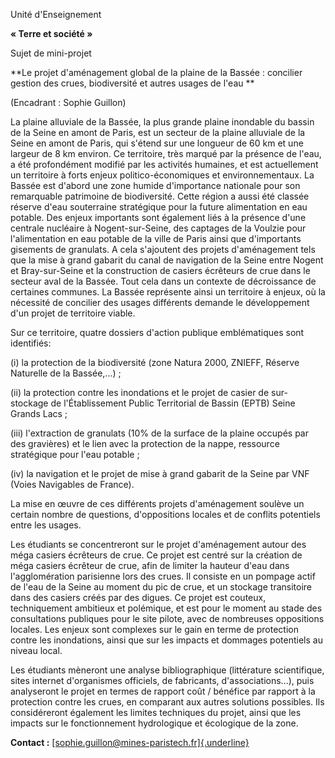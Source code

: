 Unité d'Enseignement

**« Terre et société »**

Sujet de mini-projet

**Le projet d'aménagement global de la plaine de la Bassée : concilier
gestion des crues, biodiversité et autres usages de l'eau **

(Encadrant : Sophie Guillon)

La plaine alluviale de la Bassée, la plus grande plaine inondable du
bassin de la Seine en amont de Paris, est un secteur de la plaine
alluviale de la Seine en amont de Paris, qui s'étend sur une longueur de
60 km et une largeur de 8 km environ. Ce territoire, très marqué par la
présence de l'eau, a été profondément modifié par les activités
humaines, et est actuellement un territoire à forts enjeux
politico-économiques et environnementaux. La Bassée est d'abord une zone
humide d'importance nationale pour son remarquable patrimoine de
biodiversité. Cette région a aussi été classée réserve d'eau souterraine
stratégique pour la future alimentation en eau potable. Des enjeux
importants sont également liés à la présence d'une centrale nucléaire à
Nogent-sur-Seine, des captages de la Voulzie pour l'alimentation en eau
potable de la ville de Paris ainsi que d'importants gisements de
granulats. A cela s'ajoutent des projets d'aménagement tels que la mise
à grand gabarit du canal de navigation de la Seine entre Nogent et
Bray-sur-Seine et la construction de casiers écrêteurs de crue dans le
secteur aval de la Bassée. Tout cela dans un contexte de décroissance de
certaines communes. La Bassée représente ainsi un territoire à enjeux,
où la nécessité de concilier des usages différents demande le
développement d'un projet de territoire viable.

Sur ce territoire, quatre dossiers d'action publique emblématiques sont
identifiés:

(i) la protection de la biodiversité (zone Natura 2000, ZNIEFF, Réserve
    Naturelle de la Bassée,...) ;

(ii) la protection contre les inondations et le projet de casier de
    sur-stockage de l'Établissement Public Territorial de Bassin (EPTB)
    Seine Grands Lacs ;

(iii) l'extraction de granulats (10% de la surface de la plaine occupés
    par des gravières) et le lien avec la protection de la nappe,
    ressource stratégique pour l'eau potable ;

(iv) la navigation et le projet de mise à grand gabarit de la Seine par
    VNF (Voies Navigables de France).

La mise en œuvre de ces différents projets d'aménagement soulève un
certain nombre de questions, d'oppositions locales et de conflits
potentiels entre les usages.

Les étudiants se concentreront sur le projet d'aménagement autour des
méga casiers écrêteurs de crue. Ce projet est centré sur la création de
méga casiers écrêteur de crue, afin de limiter la hauteur d'eau dans
l'agglomération parisienne lors des crues. Il consiste en un pompage
actif de l'eau de la Seine au moment du pic de crue, et un stockage
transitoire dans des casiers créés par des digues. Ce projet est
couteux, techniquement ambitieux et polémique, et est pour le moment au
stade des consultations publiques pour le site pilote, avec de
nombreuses oppositions locales. Les enjeux sont complexes sur le gain en
terme de protection contre les inondations, ainsi que sur les impacts et
dommages potentiels au niveau local.

Les étudiants mèneront une analyse bibliographique (littérature
scientifique, sites internet d'organismes officiels, de fabricants,
d'associations...), puis analyseront le projet en termes de rapport coût
/ bénéfice par rapport à la protection contre les crues, en comparant
aux autres solutions possibles. Ils considéreront également les limites
techniques du projet, ainsi que les impacts sur le fonctionnement
hydrologique et écologique de la zone.

**Contact :**
[[sophie.guillon\@mines-paristech.fr]{.underline}](mailto:sophie.guillon@mines-paristech.fr)
